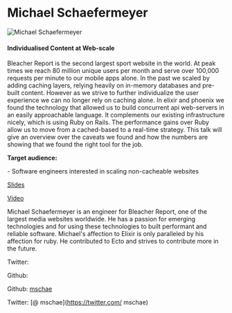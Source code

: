# Michael Schaefermeyer

![Michael Schaefermeyer](http://s3.amazonaws.com/esl-conf-stg/media/files/000/000/049/thumbnail/Michael_Schaefermeyer.jpg?1459348055)

#### Individualised Content at Web-scale

Bleacher Report is the second largest sport website in the world. At peak times we reach 80 million unique users per month and serve over 100,000 requests per minute to our mobile apps alone. In the past we scaled by adding caching layers, relying heavily on in-memory databases and pre-built content. However as we strive to further individualize the user experience we can no longer rely on caching alone. In elixir and phoenix we found the technology that allowed us to build concurrent api web-servers in an easily approachable language. It complements our existing infrastructure nicely, which is using Ruby on Rails. The performance gains over Ruby allow us to move from a cached-based to a real-time strategy. This talk will give an overview over the caveats we found and how the numbers are showing that we found the right tool for the job.

**Target audience:**

\- Software engineers interested in scaling non-cacheable websites

[Slides](https://speakerdeck.com/mschae/individualised-content-at-web-scale)

[Video](https://youtu.be/xT8vDHIvurs)

Michael Schaefermeyer is an engineer for Bleacher Report, one of the largest media websites worldwide. He has a passion for emerging technologies and for using these technologies to built performant and reliable software. Michael's affection to Elixir is only paralleled by his affection for ruby. He contributed to Ecto and strives to contribute more in the future.

Twitter:

Github:

Github: [mschae](https://github.com/mschae)

Twitter: [@ mschae](https://twitter.com/ mschae)

